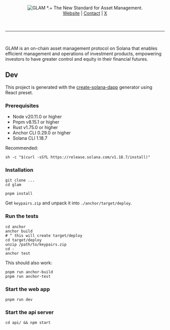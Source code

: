 <p align="center">
 <picture>
    <source media="(prefers-color-scheme: dark)" srcset="https://raw.githubusercontent.com/glamsystems/brand_assets/main/github/github_banner_light.svg">
    <source media="(prefers-color-scheme: light)" srcset="https://raw.githubusercontent.com/glamsystems/brand_assets/main/github/github_banner_dark.svg">
    <img alt="GLAM *.+ The New Standard for Asset Management." src="https://raw.githubusercontent.com/glamsystems/brand_assets/main/github/github_banner_dark.svg">
  </picture>
<br>
    <a href="https://glam.systems" target="_blank">Website</a> | 
    <a href="mailto:dev@glam.systems" target="_blank">Contact</a> | 
    <a href="https://x.com/glamsystems" target="_blank">X</a> <!--| 
    <a href="https://warpcast.com/glamsystems" target="_blank">F</a>-->
    <br>
    <br>
    <br>
</p>

---

<br>

GLAM is an on-chain asset management protocol on Solana that enables efficient management and operations of investment products, empowering investors to have greater control and equity in their financial futures.

## Dev

This project is generated with the [create-solana-dapp](https://github.com/solana-developers/create-solana-dapp) generator using React preset.

### Prerequisites

- Node v20.11.0 or higher
- Pnpm v8.15.1 or higher
- Rust v1.75.0 or higher
- Anchor CLI 0.29.0 or higher
- Solana CLI 1.18.7

Recommended:

```shell
sh -c "$(curl -sSfL https://release.solana.com/v1.18.7/install)"
```

### Installation

```shell
git clone ...
cd glam

pnpm install
```

Get `keypairs.zip` and unpack it into `./anchor/target/deploy`.

### Run the tests

```shell
cd anchor
anchor build
# ^ this will create target/deploy
cd target/deploy
unzip /path/to/keypairs.zip
cd -
anchor test
```

This should also work:

```shell
pnpm run anchor-build
pnpm run anchor-test
```

### Start the web app

```shell
pnpm run dev
```

### Start the api server

```shell
cd api/ && npm start
```

